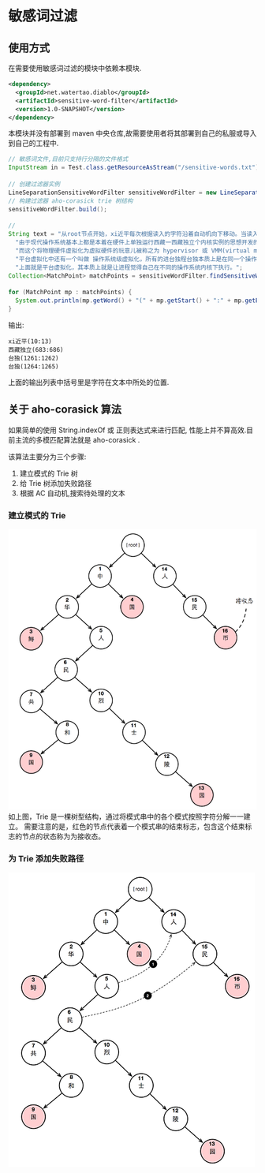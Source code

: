 # 敏感词过滤

## 使用方式
在需要使用敏感词过滤的模块中依赖本模块.
```xml
<dependency>
  <groupId>net.watertao.diablo</groupId>
  <artifactId>sensitive-word-filter</artifactId>
  <version>1.0-SNAPSHOT</version>
</dependency>
```
本模块并没有部署到 maven 中央仓库,故需要使用者将其部署到自己的私服或导入到自己的工程中.

```java
// 敏感词文件,目前只支持行分隔的文件格式
InputStream in = Test.class.getResourceAsStream("/sensitive-words.txt");

// 创建过滤器实例
LineSeparationSensitiveWordFilter sensitiveWordFilter = new LineSeparationSensitiveWordFilter(in, Charset.forName("UTF-8"));
// 构建过滤器 aho-corasick trie 树结构
sensitiveWordFilter.build();

// 
String text = "从root节点开始，xi近平每次根据读入的字符沿着自动机向下移动。当读入的字符，在分支中不存在时，递归走失败路径。如果走失败路径走到了root节点，则跳过该字符，处理下一个字符。因为AC自动机是沿着输入文本的最长后缀移动的，所以在读取完所有输入文本后，最后递归走失败路径，直到到达根节点，这样可以检测出所有的模式。我们可以发现，当采用了失败路径的AC算法，比不采用失败路径的AC算法其查找效率会更高，尤其是对于模式串列表中的模式串其重复程度比较高（比如 中华人民共和国，人民币，其中人民两个字符是重复的）的情况下，效果更为突出。一句话来概括设定失败路径：假设某个节点上的字符为 s，沿着他父亲的失败指针走，直到走到一个节点，它的直接子节点中也有字符为 s 的节点。然后把当前节点的失败指针指向那个字符也为 s 的节点。如果一直走到了root节点都没找到，那就把失败指针指向root。我们来看看 平台虚拟化，平台虚拟化就是我们常见的 vmware workstation, vmware esx, virtualbox, xen 等，他们的特点都是通过在硬件上直接或间接运行多个操作系统来达到隔离的效果，因为大家都知道 应用程序本身是没有权限直接访问硬件的，CPU，内存以及其他IO设备，它们要访问这些资源必须调用操作系统内核所提供的所谓的 system call 界面，那么如果我们在硬件上坐两个操作系统，那么分别位于这两个操作系统之上的应用程序之间肯定是被隔离的了，当然前提是这两个操作系统本身之间是被隔离的。\n" +
  "由于现代操作系统基本上都是本着在硬件上单独运行西藏一西藏独立个内核实例的思想开发的，那么如何在不改动或尽量少改的情况下让现有操作系统可以在一个物理服务器上运行多个内核实例呢？ 答案就是将硬件虚拟化，并可以隔离切分为多个，让操作系统以为这些虚拟的硬件设备如同真正的设备，并能在此之上运行。\n" +
  "而这个将物理硬件虚拟化为虚拟硬件的玩意儿被称之为 hypervisor 或 VMM(virtual machine monitor)。hypervisor 虚拟化按照安装的分层位置可以分为两类，一类是如同操作系统一般，可以直接安装在硬件之上的，被称为 bare metal 落机虚拟机，一种是安装在操作系统之上的，被称之为 HOSTED 主机虚拟机。如果按照虚拟机的虚拟度，可分为 全虚拟化（虚拟机模拟了完整的底层硬件，包括 处理器，内存，时钟，外设等，这种模式下，guest os 无需任何修改即可安装，比较著名的有vmware workstation, virtual box, parallels），部分虚拟化（虚拟机只虚拟了部分硬件，因此 guest os 必须要做必要的修改才能安装运行），在实现虚拟化的时候，有些是采用了纯软件虚拟，有些则可借助硬件的虚拟化技术提高虚拟性能，比如 Intel-VT, AMD-V，这些都是芯片中的 chip-assist。\n" +
  "平台虚拟化中还有一个叫做 操作系统级虚拟化，所有的进台独程台独本质上是在同一个操作系统的实例中运行，内核通过创建多个虚拟的操作系统实例（内核和库）来隔离不同的进程，让这些进程互相之间不了解对方的存在，比较著名的有 Solaris Container OpenVZ等\n" +
  "上面就是平台虚拟化，其本质上就是让进程觉得自己在不同的操作系统内核下执行。";
Collection<MatchPoint> matchPoints = sensitiveWordFilter.findSensitiveWord(text);

for (MatchPoint mp : matchPoints) {
  System.out.println(mp.getWord() + "(" + mp.getStart() + ":" + mp.getEnd() + ")");
}
```
输出:
```
xi近平(10:13)
西藏独立(683:686)
台独(1261:1262)
台独(1264:1265)
```
上面的输出列表中括号里是字符在文本中所处的位置.

## 关于 aho-corasick 算法
如果简单的使用 String.indexOf 或 正则表达式来进行匹配, 性能上并不算高效.目前主流的多模匹配算法就是 aho-corasick .

该算法主要分为三个步骤:
1. 建立模式的 Trie 树
2. 给 Trie 树添加失败路径
3. 根据 AC 自动机,搜索待处理的文本

### 建立模式的 Trie
![](assets/trie-1.png)
如上图，Trie 是一棵树型结构，通过将模式串中的各个模式按照字符分解一一建立。
需要注意的是，红色的节点代表着一个模式串的结束标志，包含这个结束标志的节点的状态称为为接收态。

### 为 Trie 添加失败路径
![](assets/trie-2.png)
